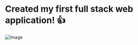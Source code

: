 # Created my first full stack web application! 👍

![Image](https://cdn.dribbble.com/users/117664/screenshots/4524682/gabe_ostrich_dribble.gif)
